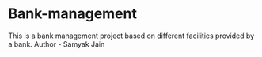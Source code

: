 # Bank-management
This is a bank management project based on different facilities provided by a bank.
Author - Samyak Jain
